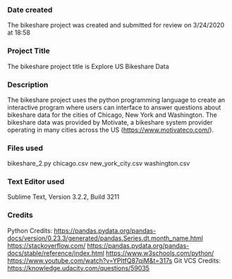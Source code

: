 ### Date created
The bikeshare project was created and submitted for review on 3/24/2020 at 18:58 

### Project Title
The bikeshare project title is Explore US Bikeshare Data

### Description
The bikeshare project uses the python programming language to create an interactive program where users can interface to answer questions about bikeshare data for the cities of Chicago, New York and Washington. The bikeshare data was provided by Motivate, a bikeshare system provider operating in many cities across the US (https://www.motivateco.com/).

### Files used
bikeshare_2.py
chicago.csv
new_york_city.csv
washington.csv

### Text Editor used
Sublime Text, Version 3.2.2, Build 3211

### Credits
Python Credits:
https://pandas.pydata.org/pandas-docs/version/0.23.3/generated/pandas.Series.dt.month_name.html
https://stackoverflow.com/
https://pandas.pydata.org/pandas-docs/stable/reference/index.html
https://www.w3schools.com/python/
https://www.youtube.com/watch?v=YPItfQ87qjM&t=317s
Git VCS Credits:
https://knowledge.udacity.com/questions/59035


